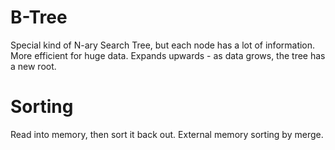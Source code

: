 # B-Tree

Special kind of N-ary Search Tree, but each node has a lot of information.
More efficient for huge data.
Expands upwards - as data grows, the tree has a new root.

# Sorting

Read into memory, then sort it back out.
External memory sorting by merge.
